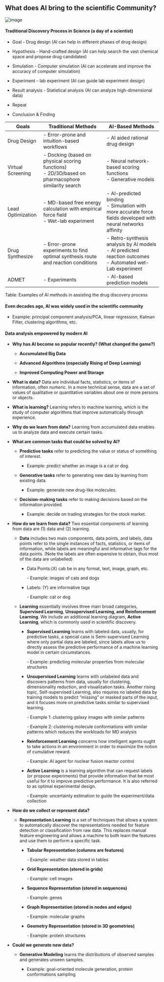 ## What does AI bring to the scientific Community?


![image](https://dp-public.oss-cn-beijing.aliyuncs.com/community/Scientific%20Discovery%20in%20the%20era%20of%20AI/Protain_S_P.png)


#### Traditional Discovery Process in Science (a day of a scientist)

  - Goal - Drug design (AI can help in different phases of drug design)

  - Hypothesis - Hand-crafted design (AI can help search the vast chemical space and propose drug candidates)

  - Simulation - Computer simulation (AI can accelerate and improve the accuracy of computer simulation)

  - Experiment - lab experiment (AI can guide lab experiment design)

  - Result analysis - Statistical analysis (AI can analyze high-dimensional data)

  - Repeat

  - Conclusion & Finding

Goals             | Traditional Methods                                                             | AI-Based Methods                                                          
------------------|---------------------------------------------------------------------------------|---------------------------------------------------------------------------
Drug Design       |- Error-prone and intuition-based workflows                                       | - AI aided rational drug design
Virtual Screening |- Docking (based on physical scoring functions) <br> - 2D/3D/based on pharmacophore similarity search | - Neural network-based scoring functions <br> - Generative models                    
Lead Optimization | - MD-based free energy calculation with empirical force field<br> - Wet-lab experiment                     | - AI-predicted binding<br>- Simulation with more accurate force fields developed with neural networks  affinity| 
Drug Synthesize   | - Error-prone experiments to find optimal synthesis route and reaction conditions | - Retro-synthesis analysis by AI models <br>- AI predicted reaction outcomes<br>- Automated wet-Lab experiment                 
ADMET             | - Experiments                                                                     | - AI-based prediction models                                                


<span id="tab:addlabel" label="tab:addlabel">Table: Examples of AI methods in assisting the drug discovery process</span>

#### Even decades ago, AI was widely used in the scientific community

  - Example: principal component analysis/PCA, linear regression, Kalman Filter, clustering algorithms, etc.

#### Data analysis empowered by modern AI

  - **Why has AI become so popular recently? (What changed the game?)**
    
      - **Accumulated Big Data**
    
      - **Advanced Algorithms (especially Rising of Deep Learning)**
    
      - **Improved Computing Power and Storage**

  - **What is data?** Data are individual facts, statistics, or items of information, often numeric. In a more technical sense, data are a set of values of qualitative or quantitative variables about one or more persons or objects.

  - **What is learning?** Learning refers to machine learning, which is the study of computer algorithms that improve automatically through experience.

  - **Why do we learn from data?** Learning from accumulated data enables us to analyze data and execute certain tasks.

  - **What are common tasks that could be solved by AI?**
    
      - **Predictive tasks** refer to predicting the value or status of something of interest.
        
          - Example: predict whether an image is a cat or dog.
    
      - **Generative tasks** refer to generating new data by learning from existing data.
        
          - Example: generate new drug-like molecules.
    
      - **Decision-making tasks** refer to making decisions based on the information provided.
        
          - Example: decide on trading strategies for the stock market.

  - **How do we learn from data?** Two essential components of learning from data are (1) data and (2) learning.
    
      - **Data** includes two main components, data points, and labels, data points refer to the single instances of facts, statistics, or items of information, while labels are meaningful and informative tags for the data points. (Note the labels are often expensive to obtain, thus most of the data are unlabelled)
        
          - Data Points:\(X\) cab be in any format, text, image, graph, etc.
            
            \- Example: images of cats and dogs
        
          - Labels: \(Y\) are informative tags
            
            \- Example: cat or dog
    
      - **Learning** essentially involves three main broad categories, **Supervised Learning**, **Unsupervised Learning, and Reinforcement Learning**. We include an additional learning diagram, **Active Learning**, which is commonly used in scientific discovery.
        
          - **Supervised Learning** learns with labeled data, usually, for predictive tasks, a special case is Semi-supervised Learning where only partial data are labeled, since labels allow us to directly assess the predictive performance of a machine learning model in certain circumstances.
            
            \- Example: predicting molecular properties from molecular structures
        
          - **Unsupervised Learning** learns with unlabeled data and discovers patterns from data, usually for clustering, dimensionality reduction, and visualization tasks. Another rising topic, Self-supervised Learning, also requires no labeled data by training models to predict “missing” or masked parts of the input, and it focuses more on predictive tasks similar to supervised learning.
            
            \- Example 1: clustering galaxy images with similar patterns
            
            \- Example 2: clustering molecule conformations with similar patterns which reduces the workloads for MD analysis
        
          - **Reinforcement Learning** concerns how intelligent agents ought to take actions in an environment in order to maximize the notion of cumulative reward.
            
            \- Example: AI agent for nuclear fusion reactor control
        
          - **Active Learning** is a learning algorithm that can request labels (or propose experiments) that provide information that be most useful for it to improve predictive performance. It is also referred to as optimal experimental design.
            
            \- Example: uncertainty estimation to guide the experiment/data collection

  - **How do we collect or represent data?**
    
      - **Representation Learning** is a set of techniques that allows a system to automatically discover the representations needed for feature detection or classification from raw data. This replaces manual feature engineering and allows a machine to both learn the features and use them to perform a specific task.
        
          - **Tabular Representation (columns are features)**
            
            \- Example: weather data stored in tables
        
          - **Grid Representation (stored in grids)**
            
            \- Example: cell images
        
          - **Sequence Representation (stored in sequences)**
            
            \- Example: genes
        
          - **Graph Representation (stored in nodes and edges)**
            
            \- Example: molecular graphs
        
          - **Geometry Representation (stored in 3D geometries)**
            
            \- Example: protein structures

  - **Could we generate new data?**
    
      - **Generative Modeling** learns the distributions of observed samples and generates unseen samples.
        
          - Example: goal-oriented molecule generation, protein conformations sampling
